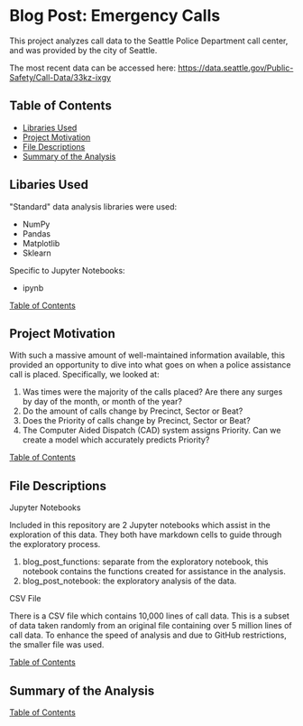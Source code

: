 # Blog Post: Emergency Calls
This project analyzes call data to the Seattle Police Department call center, and was
provided by the city of Seattle.

The most recent data can be accessed here:
https://data.seattle.gov/Public-Safety/Call-Data/33kz-ixgy

## Table of Contents
- [Libraries Used](#libraries)
- [Project Motivation](#motivation)
- [File Descriptions](#files)
- [Summary of the Analysis](#summary)


## Libaries Used
"Standard" data analysis libraries were used:
- NumPy
- Pandas
- Matplotlib
- Sklearn

Specific to Jupyter Notebooks:
- ipynb

[Table of Contents](#table-of-contents)


## Project Motivation
With such a massive amount of well-maintained information available, this provided an opportunity
to dive into what goes on when a police assistance call is placed. Specifically, we looked at:

1. Was times were the majority of the calls placed? Are there any surges by
day of the month, or month of the year?
2. Do the amount of calls change by Precinct, Sector or Beat?
3. Does the Priority of calls change by Precinct, Sector or Beat?
4. The Computer Aided Dispatch (CAD) system assigns Priority. Can we create a model which
accurately predicts Priority?

[Table of Contents](#table-of-contents)


## File Descriptions
Jupyter Notebooks

Included in this repository are 2 Jupyter notebooks which assist in the exploration of this data.
They both have markdown cells to guide through the exploratory process.
1. blog_post_functions: separate from the exploratory notebook, this notebook contains the functions
created for assistance in the analysis.
2. blog_post_notebook: the exploratory analysis of the data.


CSV File

There is a CSV file which contains 10,000 lines of call data. This is a subset of data taken randomly
from an original file containing over 5 million lines of call data. To enhance the speed of analysis and
due to GitHub restrictions, the smaller file was used.

[Table of Contents](#table-of-contents)


## Summary of the Analysis

[Table of Contents](#table-of-contents)